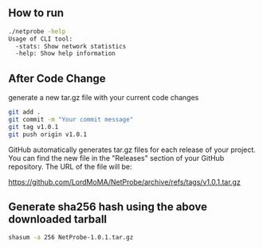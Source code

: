 ## How to run

```bash
./netprobe -help
Usage of CLI tool:
  -stats: Show network statistics
  -help: Show help information
```

## After Code Change

generate a new tar.gz file with your current code changes

```bash
git add .
git commit -m "Your commit message"
git tag v1.0.1
git push origin v1.0.1
```
GitHub automatically generates tar.gz files for each release of your project. You can find the new file in the "Releases" section of your GitHub repository. The URL of the file will be:

https://github.com/LordMoMA/NetProbe/archive/refs/tags/v1.0.1.tar.gz


## Generate sha256 hash using the above downloaded tarball

```bash
shasum -a 256 NetProbe-1.0.1.tar.gz
```
